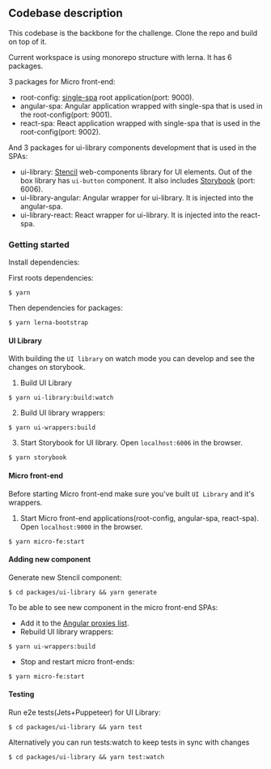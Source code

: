 ## Codebase description

This codebase is the backbone for the challenge. Clone the repo and build on top of it.

Current workspace is using monorepo structure with lerna. It has 6 packages.

3 packages for Micro front-end:
- root-config: [single-spa](https://single-spa.js.org/) root application(port: 9000).
- angular-spa: Angular application wrapped with single-spa that is used in the root-config(port: 9001).
- react-spa: React application wrapped with single-spa that is used in the root-config(port: 9002).

And 3 packages for ui-library components development that is used in the SPAs:
- ui-library: [Stencil](https://stenciljs.com/) web-components library for UI elements. Out of the box library has `ui-button` component. It also includes [Storybook](https://storybook.js.org/) (port: 6006).
- ui-library-angular: Angular wrapper for ui-library. It is injected into the angular-spa.
- ui-library-react: React wrapper for ui-library. It is injected into the react-spa.


### Getting started

Install dependencies:

First roots dependencies:

```shell
$ yarn
```

Then dependencies for packages:

```shell
$ yarn lerna-bootstrap
```

#### UI Library

With building the `UI library` on watch mode you can develop and see the changes on storybook.

1. Build UI Library

```shell
$ yarn ui-library:build:watch
```

2. Build UI library wrappers:

```shell
$ yarn ui-wrappers:build
```

3. Start Storybook for UI library. Open `localhost:6006` in the browser.

```shell
$ yarn storybook
```

#### Micro front-end

Before starting Micro front-end make sure you've built `UI Library` and it's wrappers.

1. Start Micro front-end applications(root-config, angular-spa, react-spa). Open `localhost:9000` in the browser.

```shell
$ yarn micro-fe:start
```

#### Adding new component

Generate new Stencil component:

```shell
$ cd packages/ui-library && yarn generate
```

To be able to see new component in the micro front-end SPAs:

- Add it to the [Angular proxies list](packages/ui-library-angular/src/directives/proxy-list.ts).
- Rebuild UI library wrappers:

```shell
$ yarn ui-wrappers:build
```

- Stop and restart micro front-ends:

```shell
$ yarn micro-fe:start
```

#### Testing

Run e2e tests(Jets+Puppeteer) for UI Library:

```shell
$ cd packages/ui-library && yarn test
```

Alternatively you can run tests:watch to keep tests in sync with changes

```shell
$ cd packages/ui-library && yarn test:watch
```
